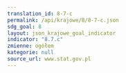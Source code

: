 ```yaml
---
translation_id: 8-7-c
permalink: /api/krajowe/8/8-7-c.json
sdg_goal: 8
layout: json_krajowe_goal_indicator
indicator: "8.7.c"
zmienne: ogółem
kategorie: null
source_url: www.stat.gov.pl
---
```

